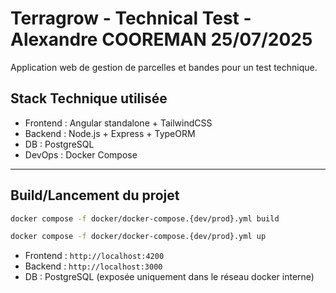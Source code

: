 # Terragrow - Technical Test - Alexandre COOREMAN 25/07/2025

Application web de gestion de parcelles et bandes pour un test technique.

## Stack Technique utilisée

- Frontend : Angular standalone + TailwindCSS
- Backend : Node.js + Express + TypeORM
- DB : PostgreSQL
- DevOps : Docker Compose

---

## Build/Lancement du projet

```bash
docker compose -f docker/docker-compose.{dev/prod}.yml build
```

```bash
docker compose -f docker/docker-compose.{dev/prod}.yml up
```

- Frontend : `http://localhost:4200`
- Backend : `http://localhost:3000`
- DB : PostgreSQL (exposée uniquement dans le réseau docker interne)
